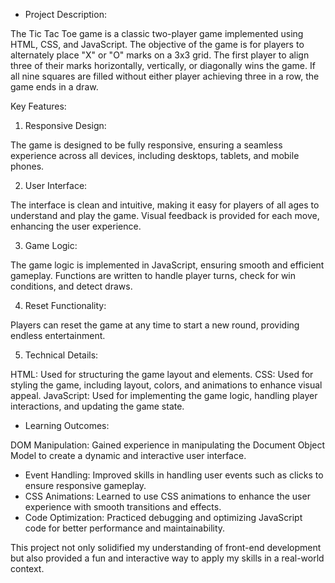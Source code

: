* Project Description:

The Tic Tac Toe game is a classic two-player game implemented using HTML, CSS, and JavaScript. The objective of the game is for players to alternately place "X" or "O" marks on a 3x3 grid. The first player to align three of their marks horizontally, vertically, or diagonally wins the game. If all nine squares are filled without either player achieving three in a row, the game ends in a draw.

Key Features:

1) Responsive Design:

The game is designed to be fully responsive, ensuring a seamless experience across all devices, including desktops, tablets, and mobile phones.

2) User Interface:

The interface is clean and intuitive, making it easy for players of all ages to understand and play the game.
Visual feedback is provided for each move, enhancing the user experience.

3) Game Logic:

The game logic is implemented in JavaScript, ensuring smooth and efficient gameplay.
Functions are written to handle player turns, check for win conditions, and detect draws.

4) Reset Functionality:

Players can reset the game at any time to start a new round, providing endless entertainment.

5) Technical Details:

HTML: Used for structuring the game layout and elements.
CSS: Used for styling the game, including layout, colors, and animations to enhance visual appeal.
JavaScript: Used for implementing the game logic, handling player interactions, and updating the game state.

* Learning Outcomes:

DOM Manipulation: Gained experience in manipulating the Document Object Model to create a dynamic and interactive user interface.

* Event Handling: Improved skills in handling user events such as clicks to ensure responsive gameplay.
* CSS Animations: Learned to use CSS animations to enhance the user experience with smooth transitions and effects.
* Code Optimization: Practiced debugging and optimizing JavaScript code for better performance and maintainability.

This project not only solidified my understanding of front-end development but also provided a fun and interactive way to apply my skills in a real-world context.